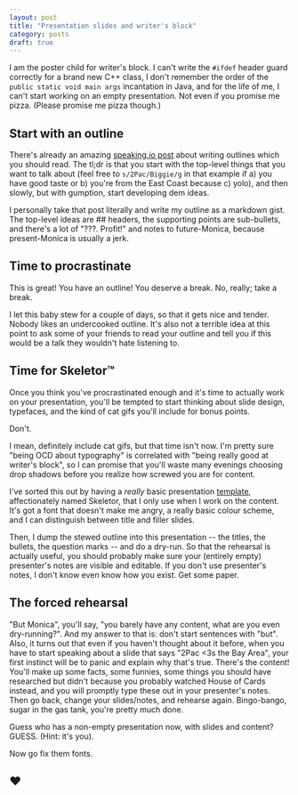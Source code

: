 ```yaml
---
layout: post
title: "Presentation slides and writer's block"
category: posts
draft: true
---
```

I am the poster child for writer's block. I can't write the `#ifdef` header guard correctly for a brand new C++ class, I don't remember the order of the `public static void main args` incantation in Java, and for the life of me, I can't start working on an empty presentation. Not even if you promise me pizza. (Please promise me pizza though.)

## Start with an outline
There's already an amazing [speaking.io post](http://speaking.io/plan/an-outline/) about writing outlines which you should read. The tl;dr is that you start with the top-level things that you want to talk about (feel free to `s/2Pac/Biggie/g` in that example if a) you have good taste or b) you're from the East Coast because c) yolo), and then slowly, but with gumption, start developing dem ideas.

I personally take that post literally and write my outline as a markdown gist. The top-level ideas are ## headers, the supporting points are sub-bullets, and there's a lot of "???. Profit!" and notes to future-Monica, because present-Monica is usually a jerk.

## Time to procrastinate
This is great! You have an outline! You deserve a break. No, really; take a break.

I let this baby stew for a couple of days, so that it gets nice and tender. Nobody likes an undercooked outline. It's also not a terrible idea at this point to ask some of your friends to read your outline and tell you if this would be a talk they wouldn't hate listening to.

## Time for Skeletor™
Once you think you've procrastinated enough and it's time to actually work on your presentation, you'll be tempted to start thinking about slide design, typefaces, and the kind of cat gifs you'll include for bonus points.

Don't.

I mean, definitely include cat gifs, but that time isn't now. I'm pretty sure "being OCD about typography" is correlated with "being really good at writer's block", so I can promise that you'll waste many evenings choosing drop shadows before you realize how screwed you are for content.

I've sorted this out by having a _really_ basic presentation [template](/includes/skeletor.pdf), affectionately named Skeletor, that I only use when I work on the content. It's got a font that doesn't make me angry, a really basic colour scheme, and I can distinguish between title and filler slides.

<script async class="speakerdeck-embed" data-id="37416630a2e901311a744eb53c3a6292" data-ratio="1.33333333333333" src="//speakerdeck.com/assets/embed.js"></script>

Then, I dump the stewed outline into this presentation -- the titles, the bullets, the question marks -- and do a dry-run. So that the rehearsal is actually useful, you should probably make sure your (entirely empty) presenter's notes are visible and editable. If you don't use presenter's notes, I don't know even know how you exist. Get some paper.

## The forced rehearsal
"But Monica", you'll say, "you barely have any content, what are you even dry-running?". And my answer to that is: don't start sentences with "but". Also, it turns out that even if you haven't thought about it before, when you have to start speaking about a slide that says "2Pac <3s the Bay Area", your first instinct will be to panic and explain why that's true. There's the content! You'll make up some facts, some funnies, some things you should have researched but didn't because you probably watched House of Cards instead, and you will promptly type these out in your presenter's notes. Then go back, change your slides/notes, and rehearse again. Bingo-bango, sugar in the gas tank, you're pretty much done.

Guess who has a non-empty presentation now, with slides and content? GUESS. (Hint: it's you).

Now go fix them fonts.

## ❤︎

